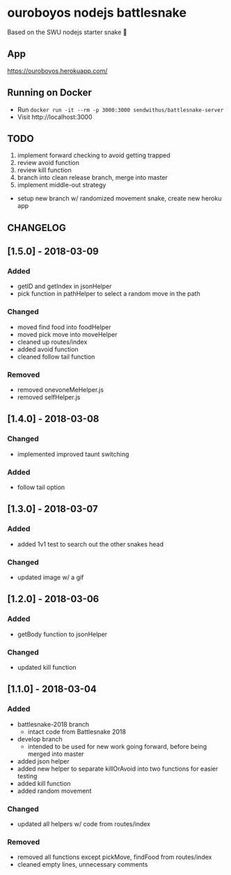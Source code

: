 # ouroboyos nodejs battlesnake

Based on the SWU nodejs starter snake 🐍

## App
https://ouroboyos.herokuapp.com/

## Running on Docker
- Run `docker run -it --rm -p 3000:3000 sendwithus/battlesnake-server`
- Visit http://localhost:3000

## TODO
1. implement forward checking to avoid getting trapped
2. review avoid function
3. review kill function
4. branch into clean release branch, merge into master
5. implement middle-out strategy
* setup new branch w/ randomized movement snake, create new heroku app

## CHANGELOG
## [1.5.0] - 2018-03-09
### Added
- getID and getIndex in jsonHelper
- pick function in pathHelper to select a random move in the path

### Changed
- moved find food into foodHelper
- moved pick move into moveHelper
- cleaned up routes/index
- added avoid function
- cleaned follow tail function

### Removed
- removed onevoneMeHelper.js
- removed selfHelper.js

## [1.4.0] - 2018-03-08
### Changed
- implemented improved taunt switching 

### Added
- follow tail option 

## [1.3.0] - 2018-03-07
### Added
- added 1v1 test to search out the other snakes head

### Changed
- updated image w/ a gif

## [1.2.0] - 2018-03-06
### Added
- getBody function to jsonHelper

### Changed
- updated kill function

## [1.1.0] - 2018-03-04
### Added
- battlesnake-2018 branch
	- intact code from Battlesnake 2018
- develop branch
	- intended to be used for new work going forward, before being merged into master
- added json helper 
- added new helper to separate killOrAvoid into two functions for easier testing
- added kill function
- added random movement

### Changed
- updated all helpers w/ code from routes/index

### Removed
- removed all functions except pickMove, findFood from routes/index
- cleaned empty lines, unnecessary comments
